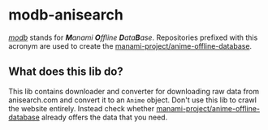 # modb-anisearch

_[modb](https://github.com/manami-project?tab=repositories&q=modb&type=source)_ stands for _**M**anami **O**ffline **D**ata**B**ase_. Repositories prefixed with this acronym are used to create the [manami-project/anime-offline-database](https://github.com/manami-project/anime-offline-database).

## What does this lib do?

This lib contains downloader and converter for downloading raw data from anisearch.com and convert it to an `Anime` object.
Don't use this lib to crawl the website entirely. Instead check whether [manami-project/anime-offline-database](https://github.com/manami-project/anime-offline-database) already offers the data that you need.